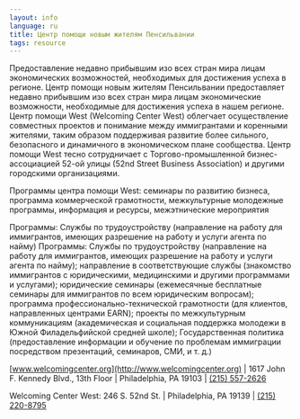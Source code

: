 ```yaml
---
layout: info
language: ru
title: Центр помощи новым жителям Пенсильвании
tags: resource
---
```

Предоставление недавно прибывшим изо всех стран мира лицам экономических возможностей, необходимых для достижения успеха в регионе.
Центр помощи новым жителям Пенсильвании предоставляет недавно прибывшим изо всех стран мира лицам экономические возможности, необходимые для достижения успеха в нашем регионе.
Центр помощи West (Welcoming Center West) облегчает осуществление совместных проектов и понимание между иммигрантами и коренными жителями, таким образом поддерживая развитие более сильного, безопасного и динамичного в экономическом плане сообщества. Центр помощи West тесно сотрудничает с Торгово-промышленной бизнес-ассоциацией 52-ой улицы (52nd Street Business Association) и другими городскими организациями.

Программы центра помощи West: семинары по развитию бизнеса, программа коммерческой грамотности, межкультурные молодежные программы, информация и ресурсы, межэтнические мероприятия

Программы:
Службы по трудоустройству (направление на работу для иммигрантов, имеющих разрешение на работу и услуги агента по найму)
Программы: Службы по трудоустройству (направление на работу для иммигрантов, имеющих разрешение на работу и услуги агента по найму); направление в соответствующие службы (знакомство иммигрантов с юридическими, медицинскими и другими программами и услугами); юридические семинары (ежемесячные бесплатные семинары для иммигрантов по всем юридическим вопросам); программа профессионально-технической грамотности (для клиентов, направленных центрами EARN); проекты по межкультурным коммуникациям (академическая и социальная поддержка молодежи в Южной Филадельфийской средней школе); Государственная политика (предоставление информации и обучение по проблемам иммиграции посредством презентаций, семинаров, СМИ, и т. д.) 

[www.welcomingcenter.org](http://www.welcomingcenter.org) | 1617 John F. Kennedy Blvd., 13th Floor | Philadelphia, PA 19103 | [(215) 557-2626 ](tel:+12155572626)

Welcoming Center West:
246 S. 52nd St. | Philadelphia, PA 19139 | [(215) 220-8795](tel:+12152208795)